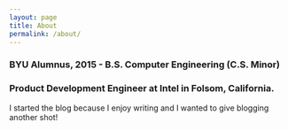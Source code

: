 ```yaml
---
layout: page
title: About
permalink: /about/
---
```


###  BYU Alumnus, 2015 - B.S. Computer Engineering (C.S. Minor)

### Product Development Engineer at Intel in Folsom, California.

I started the blog because I enjoy writing and I wanted to give blogging another shot!
